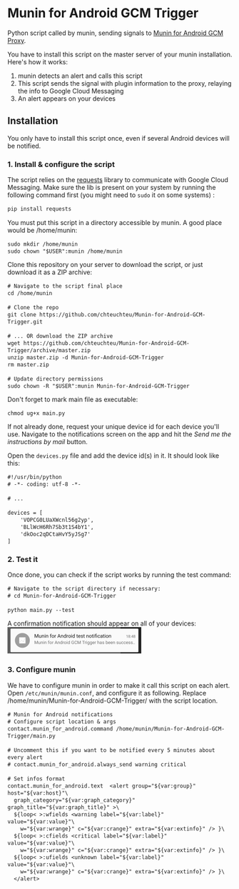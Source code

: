 # Munin for Android GCM Trigger
Python script called by munin, sending signals to [Munin for Android GCM Proxy](https://github.com/chteuchteu/Munin-for-Android-GCM-Proxy).

You have to install this script on the master server of your munin installation. Here's how it works:

1. munin detects an alert and calls this script
2. This script sends the signal with plugin information to the proxy, relaying the info to Google Cloud Messaging
3. An alert appears on your devices

## Installation
You only have to install this script once, even if several Android devices will be notified.

### 1. Install & configure the script

The script relies on the [requests](https://github.com/kennethreitz/requests) library to communicate with Google Cloud
Messaging. Make sure the lib is present on your system by running the following command first (you might need to `sudo` it on some systems) : 

```bash
pip install requests
```

You must put this script in a directory accessible by munin. A good place would be /home/munin:

    sudo mkdir /home/munin
    sudo chown "$USER":munin /home/munin

Clone this repository on your server to download the script, or just download it as a ZIP archive:
    
    # Navigate to the script final place
    cd /home/munin
    
    # Clone the repo
    git clone https://github.com/chteuchteu/Munin-for-Android-GCM-Trigger.git
    
    # ... OR download the ZIP archive
    wget https://github.com/chteuchteu/Munin-for-Android-GCM-Trigger/archive/master.zip
    unzip master.zip -d Munin-for-Android-GCM-Trigger
    rm master.zip
    
    # Update directory permissions
    sudo chown -R "$USER":munin Munin-for-Android-GCM-Trigger
    

Don't forget to mark main file as executable:
    
    chmod ug+x main.py
    
If not already done, request your unique device id for each device you'll use. Navigate to the notifications screen on
the app and hit the *Send me the instructions by mail* button.

Open the `devices.py` file and add the device id(s) in it. It should look like this:

    #!/usr/bin/python
    # -*- coding: utf-8 -*-
    
    # ...
    
    devices = [
        'VOPCG0LUaXWcnl56g2yp',
        'BLlWcH6Rh7Sb3t1S4bY1',
        'dkOoc2qDCtaHvY5yJSg7'
    ]


### 2. Test it
Once done, you can check if the script works by running the test command:

    # Navigate to the script directory if necessary:
    # cd Munin-for-Android-GCM-Trigger
    
    python main.py --test

A confirmation notification should appear on all of your devices:
![Test notification](README_testNotification.png)


### 3. Configure munin
We have to configure munin in order to make it call this script on each alert.
Open `/etc/munin/munin.conf`, and configure it as following. Replace /home/munin/Munin-for-Android-GCM-Trigger/ with the script location.
    
    # Munin for Android notifications
    # Configure script location & args
    contact.munin_for_android.command /home/munin/Munin-for-Android-GCM-Trigger/main.py
    
    # Uncomment this if you want to be notified every 5 minutes about every alert
    # contact.munin_for_android.always_send warning critical
    
    # Set infos format
    contact.munin_for_android.text  <alert group="${var:group}" host="${var:host}"\
      graph_category="${var:graph_category}" graph_title="${var:graph_title}" >\
      ${loop< >:wfields <warning label="${var:label}" value="${var:value}"\
        w="${var:wrange}" c="${var:crange}" extra="${var:extinfo}" /> }\
      ${loop< >:cfields <critical label="${var:label}" value="${var:value}"\
        w="${var:wrange}" c="${var:crange}" extra="${var:extinfo}" /> }\
      ${loop< >:ufields <unknown label="${var:label}" value="${var:value}"\
        w="${var:wrange}" c="${var:crange}" extra="${var:extinfo}" /> }\
      </alert>

